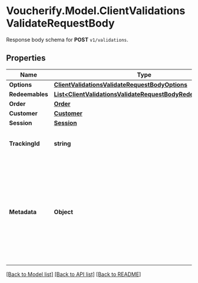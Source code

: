# Voucherify.Model.ClientValidationsValidateRequestBody
Response body schema for **POST** `v1/validations`.

## Properties

Name | Type | Description | Notes
------------ | ------------- | ------------- | -------------
**Options** | [**ClientValidationsValidateRequestBodyOptions**](ClientValidationsValidateRequestBodyOptions.md) |  | [optional] 
**Redeemables** | [**List&lt;ClientValidationsValidateRequestBodyRedeemablesItem&gt;**](ClientValidationsValidateRequestBodyRedeemablesItem.md) |  | [optional] 
**Order** | [**Order**](Order.md) |  | [optional] 
**Customer** | [**Customer**](Customer.md) |  | [optional] 
**Session** | [**Session**](Session.md) |  | [optional] 
**TrackingId** | **string** | Is correspondent to Customer&#39;s source_id | [optional] 
**Metadata** | **Object** | A set of key/value pairs that you can attach to a redemption object. It can be useful for storing additional information about the redemption in a structured format. | [optional] 

[[Back to Model list]](../README.md#documentation-for-models) [[Back to API list]](../README.md#documentation-for-api-endpoints) [[Back to README]](../README.md)

